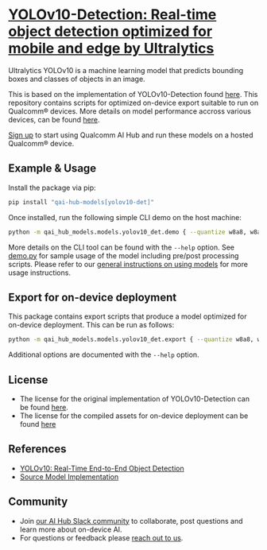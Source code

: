 # [YOLOv10-Detection: Real-time object detection optimized for mobile and edge by Ultralytics](https://aihub.qualcomm.com/models/yolov10_det)

Ultralytics YOLOv10 is a machine learning model that predicts bounding boxes and classes of objects in an image.

This is based on the implementation of YOLOv10-Detection found [here](https://github.com/ultralytics/ultralytics/tree/main/ultralytics/models/yolo/detect). This repository contains scripts for optimized on-device
export suitable to run on Qualcomm® devices. More details on model performance
accross various devices, can be found [here](https://aihub.qualcomm.com/models/yolov10_det).

[Sign up](https://myaccount.qualcomm.com/signup) to start using Qualcomm AI Hub and run these models on a hosted Qualcomm® device.




## Example & Usage

Install the package via pip:
```bash
pip install "qai-hub-models[yolov10-det]"
```


Once installed, run the following simple CLI demo on the host machine:

```bash
python -m qai_hub_models.models.yolov10_det.demo { --quantize w8a8, w8a8_mixed_int16, w8a16 }
```
More details on the CLI tool can be found with the `--help` option. See
[demo.py](demo.py) for sample usage of the model including pre/post processing
scripts. Please refer to our [general instructions on using
models](../../../#getting-started) for more usage instructions.

## Export for on-device deployment

This package contains export scripts that produce a model optimized for
on-device deployment. This can be run as follows:

```bash
python -m qai_hub_models.models.yolov10_det.export { --quantize w8a8, w8a8_mixed_int16, w8a16 }
```
Additional options are documented with the `--help` option.


## License
* The license for the original implementation of YOLOv10-Detection can be found
  [here](https://github.com/ultralytics/ultralytics/blob/main/LICENSE).
* The license for the compiled assets for on-device deployment can be found [here](https://github.com/ultralytics/ultralytics/blob/main/LICENSE)


## References
* [YOLOv10: Real-Time End-to-End Object Detection](https://arxiv.org/abs/2405.14458)
* [Source Model Implementation](https://github.com/ultralytics/ultralytics/tree/main/ultralytics/models/yolo/detect)



## Community
* Join [our AI Hub Slack community](https://aihub.qualcomm.com/community/slack) to collaborate, post questions and learn more about on-device AI.
* For questions or feedback please [reach out to us](mailto:ai-hub-support@qti.qualcomm.com).
